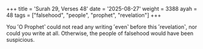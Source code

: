+++
title = 'Surah 29, Verses 48'
date = '2025-08-27'
weight = 3388
ayah = 48
tags = ["falsehood", "people", "prophet", "revelation"]
+++

You ˹O Prophet˺ could not read any writing ˹even˺ before this ˹revelation˺, nor could you write at all. Otherwise, the people of falsehood would have been suspicious.